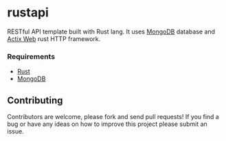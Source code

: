 # rustapi

RESTful API template built with Rust lang. It uses [MongoDB](https://docs.mongodb.com/)
database and [Actix Web](https://github.com/actix/actix-web) rust HTTP framework.

### Requirements

- [Rust](https://www.rust-lang.org/tools/install)
- [MongoDB](https://docs.mongodb.com/manual/installation/)

## Contributing

Contributors are welcome, please fork and send pull requests! If you find a bug
or have any ideas on how to improve this project please submit an issue.
